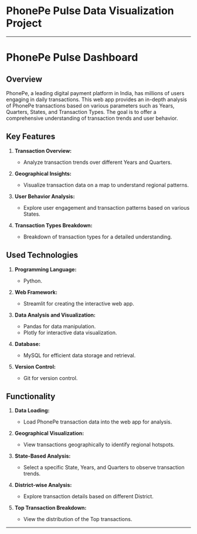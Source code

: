# PhonePe Pulse Data Visualization Project
---

# PhonePe Pulse Dashboard

## Overview

PhonePe, a leading digital payment platform in India, has millions of users engaging in daily transactions. This web app provides an in-depth analysis of PhonePe transactions based on various parameters such as Years, Quarters, States, and Transaction Types. The goal is to offer a comprehensive understanding of transaction trends and user behavior.

## Key Features

1. **Transaction Overview:**
   - Analyze transaction trends over different Years and Quarters.
   
2. **Geographical Insights:**
   - Visualize transaction data on a map to understand regional patterns.
   
3. **User Behavior Analysis:**
   - Explore user engagement and transaction patterns based on various States.
   
4. **Transaction Types Breakdown:**
   - Breakdown of transaction types for a detailed understanding.

## Used Technologies

1. **Programming Language:**
   - Python.

2. **Web Framework:**
   - Streamlit for creating the interactive web app.

3. **Data Analysis and Visualization:**
   - Pandas for data manipulation.
   - Plotly for interactive data visualization.

4. **Database:**
   - MySQL for efficient data storage and retrieval.

5. **Version Control:**
   - Git for version control.

## Functionality

1. **Data Loading:**
   - Load PhonePe transaction data into the web app for analysis.

2. **Geographical Visualization:**
   - View transactions geographically to identify regional hotspots.

3. **State-Based Analysis:**
   - Select a specific State, Years, and Quarters to observe transaction trends.

4. **District-wise Analysis:**
   - Explore transaction details based on different District.

5. **Top Transaction Breakdown:**
   - View the distribution of the Top transactions.

---
